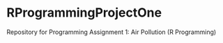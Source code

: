 RProgrammingProjectOne
======================

Repository for Programming Assignment 1: Air Pollution (R Programming)
